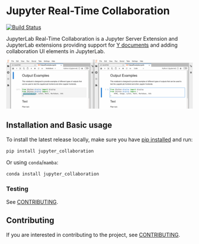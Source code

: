 # Jupyter Real-Time Collaboration

[![Build Status](https://github.com/jupyterlab/jupyter_collaboration/actions/workflows/test.yml/badge.svg?query=branch%3Amain++)](https://github.com/jupyterlab/jupyter_collaboration/actions?query=branch%3Amain++)

JupyterLab Real-Time Collaboration is a Jupyter Server Extension and JupyterLab extensions providing support for [Y documents](https://github.com/jupyter-server/jupyter_ydoc) and adding collaboration UI elements in JupyterLab.

![Real-Time Collaboration Demonstration](./docs/source/images/rtc_shared_cursors.png)

## Installation and Basic usage

To install the latest release locally, make sure you have
[pip installed](https://pip.readthedocs.io/en/stable/installing/) and run:

```bash
pip install jupyter_collaboration
```

Or using ``conda``/``mamba``:

```bash
conda install jupyter_collaboration
```

### Testing

See [CONTRIBUTING](./docs/source/developer/contributing.rst#running-tests).

## Contributing

If you are interested in contributing to the project, see [CONTRIBUTING](./docs/source/developer/contributing.rst).
